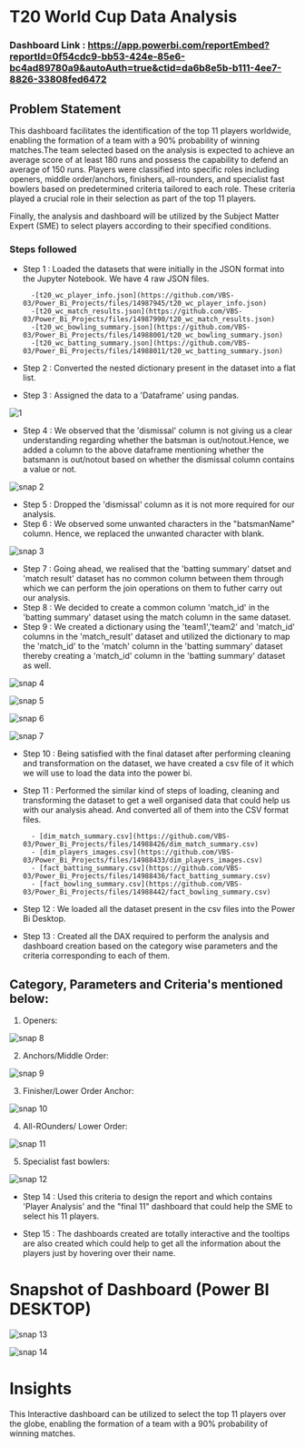 # T20 World Cup Data Analysis

### Dashboard Link : https://app.powerbi.com/reportEmbed?reportId=0f54cdc9-bb53-424e-85e6-bc4ad89780a9&autoAuth=true&ctid=da6b8e5b-b111-4ee7-8826-33808fed6472

## Problem Statement


This dashboard facilitates the identification of the top 11 players worldwide, enabling the formation of a team with a 90% probability of winning matches.The team selected based on the analysis is expected to achieve an average score of at least 180 runs and possess the capability to defend an average of 150 runs.
Players were classified into specific roles including openers, middle order/anchors, finishers, all-rounders, and specialist fast bowlers based on predetermined criteria tailored to each role. These criteria played a crucial role in their selection as part of the top 11 players.

Finally, the analysis and dashboard will be utilized by the Subject Matter Expert (SME) to select players according to their specified conditions.

### Steps followed 

- Step 1 : Loaded the datasets that were initially in the JSON format into the Jupyter Notebook. We have 4 raw JSON files.
        
        -[t20_wc_player_info.json](https://github.com/VBS-03/Power_Bi_Projects/files/14987945/t20_wc_player_info.json)
        -[t20_wc_match_results.json](https://github.com/VBS-03/Power_Bi_Projects/files/14987990/t20_wc_match_results.json)
        -[t20_wc_bowling_summary.json](https://github.com/VBS-03/Power_Bi_Projects/files/14988001/t20_wc_bowling_summary.json)
        -[t20_wc_batting_summary.json](https://github.com/VBS-03/Power_Bi_Projects/files/14988011/t20_wc_batting_summary.json)

- Step 2 : Converted the nested dictionary present in the dataset into a flat list.
- Step 3 : Assigned the data to a 'Dataframe' using pandas.

![1](https://github.com/VBS-03/T20-Cricket-World-Cup-Analysis/assets/162421729/cf218aff-b588-407d-8a07-ea7b903b7048)

- Step 4 : We observed that the 'dismissal' column is not giving us a clear understanding regarding whether the batsman is out/notout.Hence, we added a column to the above dataframe mentioning whether the batsmann is out/notout based on whether the dismissal column contains a value or not.

![snap 2](https://github.com/VBS-03/T20-Cricket-World-Cup-Analysis/assets/162421729/2e02d38b-8e05-49b1-bd5f-a299d5526dc1)

- Step 5 : Dropped the 'dismissal' column as it is not more required for our analysis. 
- Step 6 : We observed some unwanted characters in the "batsmanName" column. Hence, we replaced the unwanted character with blank.

![snap 3](https://github.com/VBS-03/T20-Cricket-World-Cup-Analysis/assets/162421729/a93b941d-f63c-445a-a7d2-8826cdf23c46)
- Step 7 : Going ahead, we realised that the 'batting summary' datset and 'match result' dataset has no common column between them through which we can perform the join operations on them to futher carry out our analysis. 
- Step 8 : We decided to create a common column 'match_id' in the 'batting summary' dataset using the match column in the same dataset.
- Step 9 : We created a dictionary using the 'team1','team2' and 'match_id' columns in the 'match_result' dataset and utilized the dictionary to map the 'match_id' to the 'match' column in the 'batting summary' dataset thereby creating a 'match_id' column in the 'batting summary' dataset as well.

![snap 4](https://github.com/VBS-03/T20-Cricket-World-Cup-Analysis/assets/162421729/3ba8643e-8b2e-4602-bb89-1c0a4fecf8a7)

![snap 5](https://github.com/VBS-03/T20-Cricket-World-Cup-Analysis/assets/162421729/cce45331-abc0-4544-b0ea-419e344c9af3)

![snap 6](https://github.com/VBS-03/T20-Cricket-World-Cup-Analysis/assets/162421729/00925d32-c6bf-4ed7-becd-3321e9d0978c)

![snap 7](https://github.com/VBS-03/T20-Cricket-World-Cup-Analysis/assets/162421729/22e2a959-4330-4e08-81e2-6f71bcb0b3b9)

- Step 10 : Being satisfied with the final dataset after performing cleaning and transformation on the dataset, we have created a csv file of it which we will use to load the data into the power bi. 
- Step 11 : Performed the similar kind of steps of loading, cleaning and transforming the dataset to get a well organised data that could help us with our analysis ahead. And converted all of them into the CSV format files.

        - [dim_match_summary.csv](https://github.com/VBS-03/Power_Bi_Projects/files/14988426/dim_match_summary.csv)
        - [dim_players_images.csv](https://github.com/VBS-03/Power_Bi_Projects/files/14988433/dim_players_images.csv)
        - [fact_batting_summary.csv](https://github.com/VBS-03/Power_Bi_Projects/files/14988436/fact_batting_summary.csv)
        - [fact_bowling_summary.csv](https://github.com/VBS-03/Power_Bi_Projects/files/14988442/fact_bowling_summary.csv)

- Step 12 : We loaded all the dataset present in the csv files into the Power Bi Desktop.

- Step 13 : Created all the DAX required to perform the analysis and dashboard creation based on the category wise parameters and the criteria corresponding to each of them.

## Category, Parameters and Criteria's mentioned below:

1. Openers:

![snap 8](https://github.com/VBS-03/T20-Cricket-World-Cup-Analysis/assets/162421729/06220db9-58d2-41a5-8f1f-8d1ca5280203)

2. Anchors/Middle Order:

![snap 9](https://github.com/VBS-03/T20-Cricket-World-Cup-Analysis/assets/162421729/2dc89aa0-466f-49fb-b961-e58219ac1ffb)

3. Finisher/Lower Order Anchor:

![snap 10](https://github.com/VBS-03/T20-Cricket-World-Cup-Analysis/assets/162421729/4c2a294e-a9f4-44e8-b990-5527bd2ee479)

4. All-ROunders/ Lower Order:

![snap 11](https://github.com/VBS-03/T20-Cricket-World-Cup-Analysis/assets/162421729/bffd32c3-97ce-4b78-9e51-5a095a5f6c36)

5. Specialist fast bowlers:

![snap 12](https://github.com/VBS-03/T20-Cricket-World-Cup-Analysis/assets/162421729/389cefaa-6923-4727-bc13-ec92c57b530e)

- Step 14 : Used this criteria to design the report and which contains 'Player Analysis' and the "final 11" dashboard that could help the SME to select his 11 players.

- Step 15 : The dashboards created are totally interactive and the tooltips are also created which could help to get all the information about the players just by hovering over their name.

# Snapshot of Dashboard (Power BI DESKTOP)

![snap 13](https://github.com/VBS-03/T20-Cricket-World-Cup-Analysis/assets/162421729/f78c579d-ee0a-40ef-b6a3-6184da0fed56)

 
![snap 14](https://github.com/VBS-03/T20-Cricket-World-Cup-Analysis/assets/162421729/db7e2e24-4358-4fbb-b38b-a90e0cb38026)

# Insights

This Interactive dashboard can be utilized to select the top 11 players over the globe, enabling the formation of a team with a 90% probability of winning matches.
